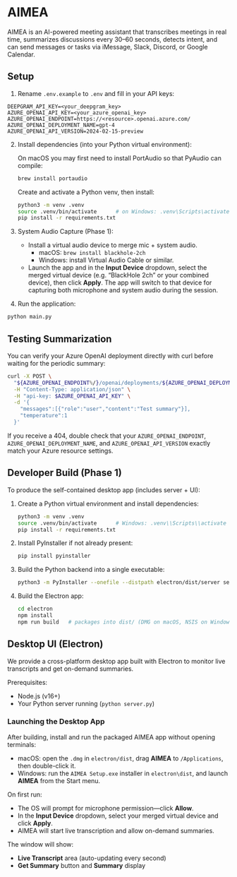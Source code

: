 # AIMEA

AIMEA is an AI-powered meeting assistant that transcribes meetings in real time, summarizes discussions every 30–60 seconds, detects intent, and can send messages or tasks via iMessage, Slack, Discord, or Google Calendar.

## Setup

1. Rename `.env.example` to `.env` and fill in your API keys:

```env
DEEPGRAM_API_KEY=<your_deepgram_key>
AZURE_OPENAI_API_KEY=<your_azure_openai_key>
AZURE_OPENAI_ENDPOINT=https://<resource>.openai.azure.com/
AZURE_OPENAI_DEPLOYMENT_NAME=gpt-4
AZURE_OPENAI_API_VERSION=2024-02-15-preview
```

2. Install dependencies (into your Python virtual environment):

   On macOS you may first need to install PortAudio so that PyAudio can compile:

   ```bash
   brew install portaudio
   ```

   Create and activate a Python venv, then install:
   ```bash
   python3 -m venv .venv
   source .venv/bin/activate      # on Windows: .venv\Scripts\activate
   pip install -r requirements.txt
   ```

3. System Audio Capture (Phase 1):
   - Install a virtual audio device to merge mic + system audio.
     * macOS: `brew install blackhole-2ch`
     * Windows: install Virtual Audio Cable or similar.
   - Launch the app and in the **Input Device** dropdown, select the merged virtual device (e.g. “BlackHole 2ch” or your combined device), then click **Apply**.
     The app will switch to that device for capturing both microphone and system audio during the session.

4. Run the application:

```bash
python main.py
```

## Testing Summarization

You can verify your Azure OpenAI deployment directly with curl before waiting for the periodic summary:

```bash
curl -X POST \
  "${AZURE_OPENAI_ENDPOINT%/}/openai/deployments/${AZURE_OPENAI_DEPLOYMENT_NAME}/chat/completions?api-version=${AZURE_OPENAI_API_VERSION}" \
  -H "Content-Type: application/json" \
  -H "api-key: $AZURE_OPENAI_API_KEY" \
  -d '{
    "messages":[{"role":"user","content":"Test summary"}],
    "temperature":1
  }'
```

If you receive a 404, double check that your `AZURE_OPENAI_ENDPOINT`, `AZURE_OPENAI_DEPLOYMENT_NAME`, and `AZURE_OPENAI_API_VERSION` exactly match your Azure resource settings.

## Developer Build (Phase 1)

To produce the self-contained desktop app (includes server + UI):

1. Create a Python virtual environment and install dependencies:
   ```bash
   python3 -m venv .venv
   source .venv/bin/activate      # Windows: .venv\\Scripts\\activate
   pip install -r requirements.txt
   ```

2. Install PyInstaller if not already present:
   ```bash
   pip install pyinstaller
   ```

3. Build the Python backend into a single executable:
   ```bash
   python3 -m PyInstaller --onefile --distpath electron/dist/server server.py
   ```

4. Build the Electron app:
   ```bash
   cd electron
   npm install
   npm run build   # packages into dist/ (DMG on macOS, NSIS on Windows)
   ```

## Desktop UI (Electron)

We provide a cross-platform desktop app built with Electron to monitor live transcripts and get on-demand summaries.

Prerequisites:
 - Node.js (v16+)
 - Your Python server running (`python server.py`)

### Launching the Desktop App
After building, install and run the packaged AIMEA app without opening terminals:
- macOS: open the `.dmg` in `electron/dist`, drag **AIMEA** to `/Applications`, then double-click it.
- Windows: run the `AIMEA Setup.exe` installer in `electron\dist`, and launch **AIMEA** from the Start menu.

On first run:
- The OS will prompt for microphone permission—click **Allow**.
- In the **Input Device** dropdown, select your merged virtual device and click **Apply**.
- AIMEA will start live transcription and allow on-demand summaries.

The window will show:
 - **Live Transcript** area (auto-updating every second)
 - **Get Summary** button and **Summary** display